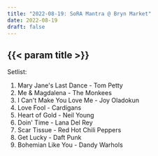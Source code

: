 ```yaml
---
title: "2022-08-19: SoRA Mantra @ Bryn Market"
date: 2022-08-19
draft: false
---
```


## {{< param title >}}

Setlist:
1. Mary Jane's Last Dance - Tom Petty
2. Me & Magdalena - The Monkees
3. I Can't Make You Love Me - Joy Oladokun
4. Love Fool - Cardigans
5. Heart of Gold - Neil Young
6. Doin' Time - Lana Del Rey
7. Scar Tissue - Red Hot Chili Peppers
8. Get Lucky - Daft Punk
9. Bohemian Like You - Dandy Warhols
